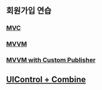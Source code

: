 ## 회원가입 연습

### [MVC](https://github.com/FirstDo/lab/tree/MVC)
### [MVVM](https://github.com/FirstDo/lab/tree/MVVM)
### [MVVM with Custom Publisher](https://github.com/FirstDo/lab/tree/MVVM_Custom)

## [UIControl + Combine](https://github.com/FirstDo/CombineLap/tree/UIControl+Combine)

